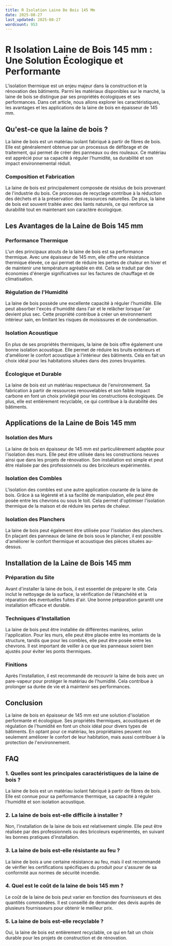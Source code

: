 ```yaml
---
title: R Isolation Laine De Bois 145 Mm
date: 2025-08-27
last_updated: 2025-08-27
wordcount: 953
---
```


# R Isolation Laine de Bois 145 mm : Une Solution Écologique et Performante

L'isolation thermique est un enjeu majeur dans la construction et la rénovation des bâtiments. Parmi les matériaux disponibles sur le marché, la laine de bois se distingue par ses propriétés écologiques et ses performances. Dans cet article, nous allons explorer les caractéristiques, les avantages et les applications de la laine de bois en épaisseur de 145 mm.

## Qu'est-ce que la laine de bois ?

La laine de bois est un matériau isolant fabriqué à partir de fibres de bois. Elle est généralement obtenue par un processus de défibrage et de traitement, qui permet de créer des panneaux ou des rouleaux. Ce matériau est apprécié pour sa capacité à réguler l'humidité, sa durabilité et son impact environnemental réduit.

### Composition et Fabrication

La laine de bois est principalement composée de résidus de bois provenant de l'industrie du bois. Ce processus de recyclage contribue à la réduction des déchets et à la préservation des ressources naturelles. De plus, la laine de bois est souvent traitée avec des liants naturels, ce qui renforce sa durabilité tout en maintenant son caractère écologique.

## Les Avantages de la Laine de Bois 145 mm

### Performance Thermique

L'un des principaux atouts de la laine de bois est sa performance thermique. Avec une épaisseur de 145 mm, elle offre une résistance thermique élevée, ce qui permet de réduire les pertes de chaleur en hiver et de maintenir une température agréable en été. Cela se traduit par des économies d'énergie significatives sur les factures de chauffage et de climatisation.

### Régulation de l'Humidité

La laine de bois possède une excellente capacité à réguler l'humidité. Elle peut absorber l'excès d'humidité dans l'air et le relâcher lorsque l'air devient plus sec. Cette propriété contribue à créer un environnement intérieur sain, en limitant les risques de moisissures et de condensation.

### Isolation Acoustique

En plus de ses propriétés thermiques, la laine de bois offre également une bonne isolation acoustique. Elle permet de réduire les bruits extérieurs et d'améliorer le confort acoustique à l'intérieur des bâtiments. Cela en fait un choix idéal pour les habitations situées dans des zones bruyantes.

### Écologique et Durable

La laine de bois est un matériau respectueux de l'environnement. Sa fabrication à partir de ressources renouvelables et son faible impact carbone en font un choix privilégié pour les constructions écologiques. De plus, elle est entièrement recyclable, ce qui contribue à la durabilité des bâtiments.

## Applications de la Laine de Bois 145 mm

### Isolation des Murs

La laine de bois en épaisseur de 145 mm est particulièrement adaptée pour l'isolation des murs. Elle peut être utilisée dans les constructions neuves ainsi que dans les projets de rénovation. Son installation est simple et peut être réalisée par des professionnels ou des bricoleurs expérimentés.

### Isolation des Combles

L'isolation des combles est une autre application courante de la laine de bois. Grâce à sa légèreté et à sa facilité de manipulation, elle peut être posée entre les chevrons ou sous le toit. Cela permet d'optimiser l'isolation thermique de la maison et de réduire les pertes de chaleur.

### Isolation des Planchers

La laine de bois peut également être utilisée pour l'isolation des planchers. En plaçant des panneaux de laine de bois sous le plancher, il est possible d'améliorer le confort thermique et acoustique des pièces situées au-dessus.

## Installation de la Laine de Bois 145 mm

### Préparation du Site

Avant d'installer la laine de bois, il est essentiel de préparer le site. Cela inclut le nettoyage de la surface, la vérification de l'étanchéité et la réparation des éventuelles fuites d'air. Une bonne préparation garantit une installation efficace et durable.

### Techniques d'Installation

La laine de bois peut être installée de différentes manières, selon l'application. Pour les murs, elle peut être placée entre les montants de la structure, tandis que pour les combles, elle peut être posée entre les chevrons. Il est important de veiller à ce que les panneaux soient bien ajustés pour éviter les ponts thermiques.

### Finitions

Après l'installation, il est recommandé de recouvrir la laine de bois avec un pare-vapeur pour protéger le matériau de l'humidité. Cela contribue à prolonger sa durée de vie et à maintenir ses performances.

## Conclusion

La laine de bois en épaisseur de 145 mm est une solution d'isolation performante et écologique. Ses propriétés thermiques, acoustiques et de régulation de l'humidité en font un choix idéal pour divers types de bâtiments. En optant pour ce matériau, les propriétaires peuvent non seulement améliorer le confort de leur habitation, mais aussi contribuer à la protection de l'environnement.

## FAQ

### 1. Quelles sont les principales caractéristiques de la laine de bois ?

La laine de bois est un matériau isolant fabriqué à partir de fibres de bois. Elle est connue pour sa performance thermique, sa capacité à réguler l'humidité et son isolation acoustique.

### 2. La laine de bois est-elle difficile à installer ?

Non, l'installation de la laine de bois est relativement simple. Elle peut être réalisée par des professionnels ou des bricoleurs expérimentés, en suivant les bonnes pratiques d'installation.

### 3. La laine de bois est-elle résistante au feu ?

La laine de bois a une certaine résistance au feu, mais il est recommandé de vérifier les certifications spécifiques du produit pour s'assurer de sa conformité aux normes de sécurité incendie.

### 4. Quel est le coût de la laine de bois 145 mm ?

Le coût de la laine de bois peut varier en fonction des fournisseurs et des quantités commandées. Il est conseillé de demander des devis auprès de plusieurs fournisseurs pour obtenir le meilleur prix.

### 5. La laine de bois est-elle recyclable ?

Oui, la laine de bois est entièrement recyclable, ce qui en fait un choix durable pour les projets de construction et de rénovation.